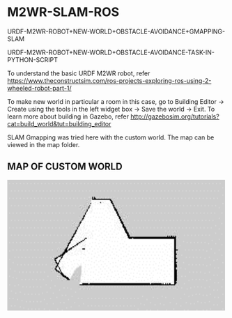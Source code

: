 # M2WR-SLAM-ROS
URDF-M2WR-ROBOT+NEW-WORLD+OBSTACLE-AVOIDANCE+GMAPPING-SLAM

URDF-M2WR-ROBOT+NEW-WORLD+OBSTACLE-AVOIDANCE-TASK-IN-PYTHON-SCRIPT

To understand the basic URDF M2WR robot, refer https://www.theconstructsim.com/ros-projects-exploring-ros-using-2-wheeled-robot-part-1/

To make new world in particular a room in this case, go to Building Editor -> Create using the tools in the left widget box -> Save the world -> Exit. To learn more about building in Gazebo, refer http://gazebosim.org/tutorials?cat=build_world&tut=building_editor

SLAM Gmapping was tried here with the custom world. The map can be viewed in the map folder.<br>

## MAP OF CUSTOM WORLD
<img width="500" height= "300" src="map/map.png"/>



